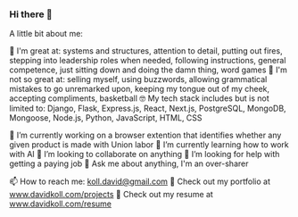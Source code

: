### Hi there 👋

A little bit about me: 

 💯 I'm great at: systems and structures, attention to detail, putting out fires, stepping into leadership roles when needed, following instructions, general competence, just sitting down and doing the damn thing, word games
 🤦 I'm not so great at: selling myself, using buzzwords, allowing grammatical mistakes to go unremarked upon, keeping my tongue out of my cheek, accepting compliments, basketball
 🤓 My tech stack includes but is not limited to: Django, Flask, Express.js, React, Next.js, PostgreSQL, MongoDB, Mongoose, Node.js, Python, JavaScript, HTML, CSS 

 🔭 I’m currently working on a browser extention that identifies whether any given product is made with Union labor
 🌱 I’m currently learning how to work with AI
 👯 I’m looking to collaborate on anything
 🤔 I’m looking for help with getting a paying job
 💬 Ask me about anything, I'm an over-sharer

 📫 How to reach me: koll.david@gmail.com
 👀 Check out my portfolio at www.davidkoll.com/projects
 💼 Check out my resume at www.davidkoll.com/resume 

<!--
**donkeykong718/donkeykong718** is a ✨ _special_ ✨ repository because its `README.md` (this file) appears on your GitHub profile.

Here are some ideas to get you started:

- 🔭 I’m currently working on ...
- 🌱 I’m currently learning ...
- 👯 I’m looking to collaborate on ...
- 🤔 I’m looking for help with ...
- 💬 Ask me about ...
- 📫 How to reach me: ...
- 😄 Pronouns: ...
- ⚡ Fun fact: ...
-->
